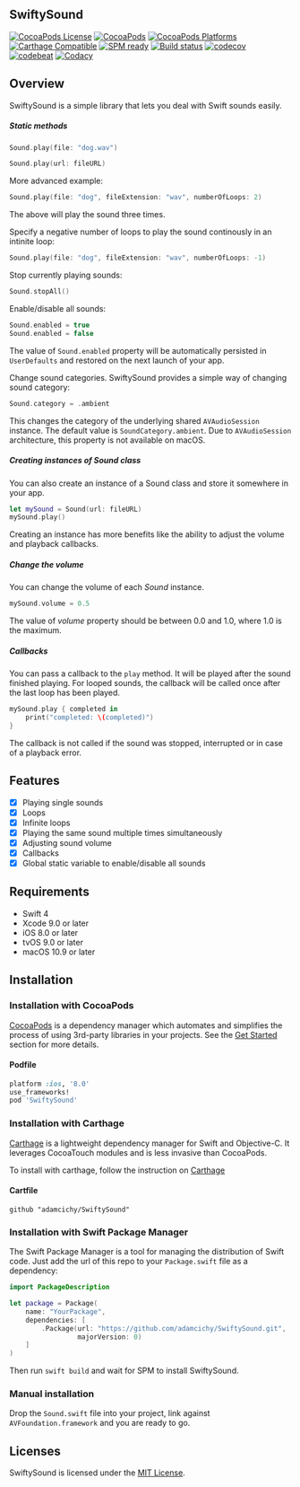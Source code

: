 ## SwiftySound

[![CocoaPods License](https://img.shields.io/cocoapods/l/SwiftySound.svg)](https://raw.githubusercontent.com/adamcichy/SwiftySound/master/LICENSE)
[![CocoaPods](https://img.shields.io/cocoapods/v/SwiftySound.svg)](https://cocoapods.org/pods/SwiftySound)
[![CocoaPods Platforms](https://img.shields.io/cocoapods/p/SwiftySound.svg)](https://cocoapods.org/pods/SwiftySound)
[![Carthage Compatible](https://img.shields.io/badge/Carthage-compatible-brightgreen.svg)](https://github.com/Carthage/Carthage)
[![SPM ready](https://img.shields.io/badge/SPM-ready-orange.svg)](https://swift.org/package-manager/)
[![Build status](https://api.travis-ci.org/adamcichy/SwiftySound.svg?branch=master)](https://travis-ci.org/adamcichy/SwiftySound)
[![codecov](https://codecov.io/gh/adamcichy/SwiftySound/branch/master/graph/badge.svg)](https://codecov.io/gh/adamcichy/SwiftySound)
[![codebeat](https://codebeat.co/badges/b51bedad-3c13-4ef2-a632-5c4e3d4fa759)](https://codebeat.co/projects/github-com-adamcichy-swiftysound-master)
[![Codacy](https://api.codacy.com/project/badge/Grade/048aad599e8549fa9f5d433f690dd796)](https://www.codacy.com/app/adamcichy/SwiftySound?utm_source=github.com&amp;utm_medium=referral&amp;utm_content=adamcichy/SwiftySound&amp;utm_campaign=Badge_Grade)

## Overview
SwiftySound is a simple library that lets you deal with Swift sounds easily.

##### Static methods

```swift
Sound.play(file: "dog.wav")
```

```swift
Sound.play(url: fileURL)
```

More advanced example:

```swift
Sound.play(file: "dog", fileExtension: "wav", numberOfLoops: 2)
```
The above will play the sound three times.

Specify a negative number of loops to play the sound continously in an intinite loop:

```swift
Sound.play(file: "dog", fileExtension: "wav", numberOfLoops: -1)
```

Stop currently playing sounds:

```swift
Sound.stopAll()
```

Enable/disable all sounds:

```swift
Sound.enabled = true
Sound.enabled = false
```

The value of `Sound.enabled` property will be automatically persisted in `UserDefaults` and restored on the next launch of your app.

Change sound categories. SwiftySound provides a simple way of changing sound category:

```swift
Sound.category = .ambient
```
This changes the category of the underlying shared `AVAudioSession` instance. The default value is `SoundCategory.ambient`. Due to `AVAudioSession` architecture, this property is not available on macOS.

##### Creating instances of *Sound* class

You can also create an instance of a Sound class and store it somewhere in your app.

```swift
let mySound = Sound(url: fileURL)
mySound.play()
```

Creating an instance has more benefits like the ability to adjust the volume and playback callbacks.

##### Change the volume

You can change the volume of each *Sound* instance.

```swift
mySound.volume = 0.5
```
The value of *volume* property should be between 0.0 and 1.0, where 1.0 is the maximum.

##### Callbacks

You can pass a callback to the `play` method. It will be played after the sound finished playing. For looped sounds, the callback will be called once after the last loop has been played.

```swift
mySound.play { completed in
    print("completed: \(completed)")
}
```

<aside class="warning">
The callback is not called if the sound was stopped, interrupted or in case of a playback error.
</aside>

## Features
- [x] Playing single sounds
- [x] Loops
- [x] Infinite loops
- [x] Playing the same sound multiple times simultaneously
- [x] Adjusting sound volume
- [x] Callbacks
- [x] Global static variable to enable/disable all sounds

## Requirements
- Swift 4
- Xcode 9.0 or later
- iOS 8.0 or later
- tvOS 9.0 or later
- macOS 10.9 or later

## Installation
### Installation with CocoaPods

[CocoaPods](http://cocoapods.org/) is a dependency manager which automates and simplifies the process of using 3rd-party libraries in your projects. See the [Get Started](http://cocoapods.org/#get_started) section for more details.

#### Podfile
```ruby
platform :ios, '8.0'
use_frameworks!
pod 'SwiftySound'
```
### Installation with Carthage
[Carthage](https://github.com/Carthage/Carthage) is a lightweight dependency manager for Swift and Objective-C. It leverages CocoaTouch modules and is less invasive than CocoaPods.

To install with carthage, follow the instruction on [Carthage](https://github.com/Carthage/Carthage)

#### Cartfile
```
github "adamcichy/SwiftySound"
```

### Installation with Swift Package Manager

The Swift Package Manager is a tool for managing the distribution of Swift code. Just add the url of this repo to your `Package.swift` file as a dependency:

```swift
import PackageDescription

let package = Package(
    name: "YourPackage",
    dependencies: [
        .Package(url: "https://github.com/adamcichy/SwiftySound.git",
                 majorVersion: 0)
    ]
)
```

Then run `swift build` and wait for SPM to install SwiftySound.

### Manual installation
Drop the `Sound.swift` file into your project, link against `AVFoundation.framework` and you are ready to go.

## Licenses

SwiftySound is licensed under the [MIT License](https://raw.githubusercontent.com/adamcichy/SwiftySound/master/LICENSE).
